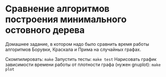 Сравнение алгоритмов построения минимального остовного дерева
=========================
Домашнее задание, в котором надо было сравнить время работы алгоритмов Борувки, Краскала и Прима на случайных графах.

Скомпилировать: `make`
Запустить тесты: `make test`
Нарисовать график зависимости времени работы от плотности графа (нужен gnuplot): `make plot`
